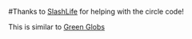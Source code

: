 #Thanks to [SlashLife](https://www.github.com/SlashLife) for helping with the circle code!

This is similar to [Green Globs](http://www.greenglobs.net)
